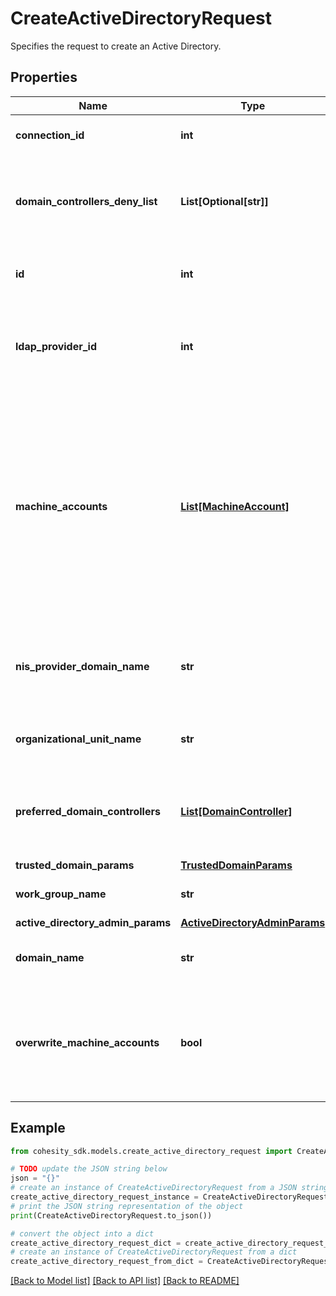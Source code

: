 # CreateActiveDirectoryRequest

Specifies the request to create an Active Directory.

## Properties

Name | Type | Description | Notes
------------ | ------------- | ------------- | -------------
**connection_id** | **int** | Specifies the id of the connection. | [optional] 
**domain_controllers_deny_list** | **List[Optional[str]]** | Specifies a list of denied domain controllers of this Active Directory Domain. | [optional] 
**id** | **int** | Specifies the id of the Active Directory. | [optional] [readonly] 
**ldap_provider_id** | **int** | Specifies the LDAP provider id which is mapped to this Active Directory | [optional] 
**machine_accounts** | [**List[MachineAccount]**](MachineAccount.md) | Specifies a list of computer names used to identify the Cohesity Cluster on the Active Directory domain. The first machine account is used as primary machine account and it can not be modified. | 
**nis_provider_domain_name** | **str** | Specifies the name of the NIS Provider which is mapped to this Active Directory. | [optional] 
**organizational_unit_name** | **str** | Specifies an optional organizational unit name. | [optional] 
**preferred_domain_controllers** | [**List[DomainController]**](DomainController.md) | Specifies a list of preferred domain controllers of this Active Directory. | [optional] 
**trusted_domain_params** | [**TrustedDomainParams**](TrustedDomainParams.md) |  | [optional] 
**work_group_name** | **str** | Specifies a work group name. | [optional] 
**active_directory_admin_params** | [**ActiveDirectoryAdminParams**](ActiveDirectoryAdminParams.md) |  | 
**domain_name** | **str** | Specifies the domain name of the Active Directory. | 
**overwrite_machine_accounts** | **bool** | Specifies if specified machine accounts should overwrite existing machine accounts. | [optional] 

## Example

```python
from cohesity_sdk.models.create_active_directory_request import CreateActiveDirectoryRequest

# TODO update the JSON string below
json = "{}"
# create an instance of CreateActiveDirectoryRequest from a JSON string
create_active_directory_request_instance = CreateActiveDirectoryRequest.from_json(json)
# print the JSON string representation of the object
print(CreateActiveDirectoryRequest.to_json())

# convert the object into a dict
create_active_directory_request_dict = create_active_directory_request_instance.to_dict()
# create an instance of CreateActiveDirectoryRequest from a dict
create_active_directory_request_from_dict = CreateActiveDirectoryRequest.from_dict(create_active_directory_request_dict)
```
[[Back to Model list]](../README.md#documentation-for-models) [[Back to API list]](../README.md#documentation-for-api-endpoints) [[Back to README]](../README.md)


